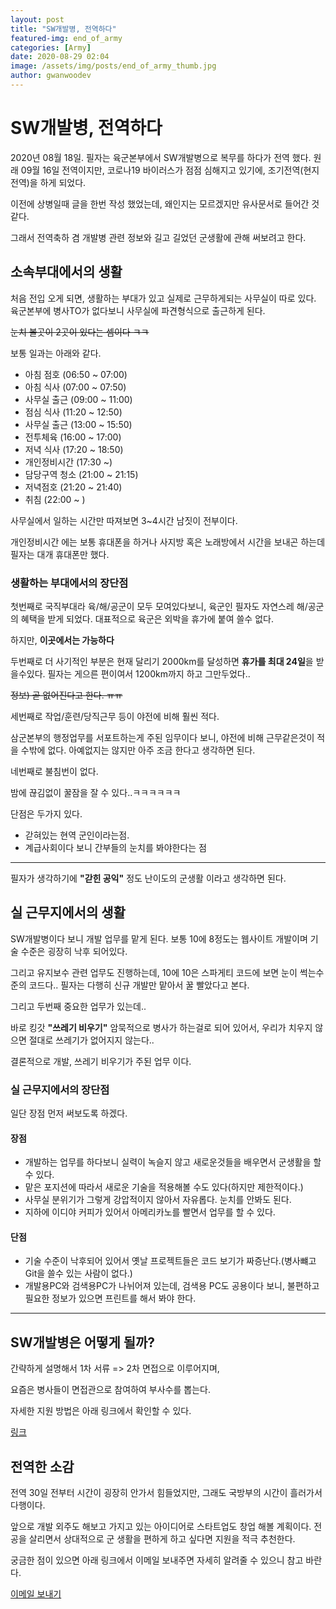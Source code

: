 ```yaml
---
layout: post
title: "SW개발병, 전역하다"
featured-img: end_of_army
categories: [Army]
date: 2020-08-29 02:04
image: /assets/img/posts/end_of_army_thumb.jpg
author: gwanwoodev
---
```


# SW개발병, 전역하다

2020년 08월 18일. 필자는 육군본부에서 SW개발병으로 복무를 하다가 전역 했다. 원래 09월 16일 전역이지만, 코로나19 바이러스가 점점 심해지고 있기에, 조기전역(현지전역)을 하게 되었다.

이전에 상병일때 글을 한번 작성 했었는데, 왜인지는 모르겠지만 유사문서로 들어간 것 같다.

그래서 전역축하 겸 개발병 관련 정보와 길고 길었던 군생활에 관해 써보려고 한다.

## 소속부대에서의 생활

처음 전입 오게 되면, 생활하는 부대가 있고 실제로 근무하게되는 사무실이 따로 있다.
육군본부에 병사TO가 없다보니 사무실에 파견형식으로 출근하게 된다.

<p style="text-decoration: line-through">눈치 볼곳이 2곳이 있다는 셈이다 ㅋㅋ</p>

보통 일과는 아래와 같다.

- 아침 점호 (06:50 ~ 07:00)
- 아침 식사 (07:00 ~ 07:50)
- 사무실 출근 (09:00 ~ 11:00)
- 점심 식사 (11:20 ~ 12:50)
- 사무실 출근 (13:00 ~ 15:50)
- 전투체육 (16:00 ~ 17:00)
- 저녁 식사 (17:20 ~ 18:50)
- 개인정비시간 (17:30 ~)
- 담당구역 청소 (21:00 ~ 21:15)
- 저녁점호 (21:20 ~ 21:40)
- 취침 (22:00 ~ )

사무실에서 일하는 시간만 따져보면 3~4시간 남짓이 전부이다.

개인정비시간 에는 보통 휴대폰을 하거나 사지방 혹은 노래방에서 시간을 보내곤 하는데 필자는 대개 휴대폰만 했다.

### 생활하는 부대에서의 장단점

첫번째로 국직부대라 육/해/공군이 모두 모여있다보니, 육군인 필자도 자연스레 해/공군의 혜택을 받게 되었다. 대표적으로 육군은 외박을 휴가에 붙여 쓸수 없다.

하지만, <b>이곳에서는 가능하다</b>

두번째로 더 사기적인 부분은 현재 달리기 2000km를 달성하면 <b>휴가를 최대 24일</b>을 받을수있다. 필자는 게으른 편이여서 1200km까지 하고 그만두었다..

<p style="text-decoration: line-through">정보) 곧 없어진다고 한다. ㅠㅠ</p>

세번째로 작업/훈련/당직근무 등이 야전에 비해 훨씬 적다.

삼군본부의 행정업무를 서포트하는게 주된 임무이다 보니, 야전에 비해 근무같은것이 적을 수밖에 없다. 아예없지는 않지만 아주 조금 한다고 생각하면 된다.

네번째로 불침번이 없다.

밤에 끊김없이 꿀잠을 잘 수 있다..ㅋㅋㅋㅋㅋㅋ

단점은 두가지 있다.

- 갇혀있는 현역 군인이라는점.
- 계급사회이다 보니 간부들의 눈치를 봐야한다는 점

---

필자가 생각하기에 <b>"갇힌 공익"</b> 정도 난이도의 군생활 이라고 생각하면 된다.

## 실 근무지에서의 생활

SW개발병이다 보니 개발 업무를 맡게 된다. 보통 10에 8정도는 웹사이트 개발이며 기술 수준은 굉장히 낙후 되어있다.

그리고 유지보수 관련 업무도 진행하는데, 10에 10은 스파게티 코드에 보면 눈이 썩는수준의 코드다.. 필자는 다행히 신규 개발만 맡아서 꿀 빨았다고 본다.

그리고 두번째 중요한 업무가 있는데..

바로 킹갓 <b>"쓰레기 비우기"</b> 암묵적으로 병사가 하는걸로 되어 있어서, 우리가 치우지 않으면 절대로 쓰레기가 없어지지 않는다..

결론적으로 개발, 쓰레기 비우기가 주된 업무 이다.

### 실 근무지에서의 장단점

일단 장점 먼저 써보도록 하겠다.

#### 장점

- 개발하는 업무를 하다보니 실력이 녹슬지 않고 새로운것들을 배우면서 군생활을 할 수 있다.
- 맡은 포지션에 따라서 새로운 기술을 적용해볼 수도 있다(하지만 제한적이다.)
- 사무실 분위기가 그렇게 강압적이지 않아서 자유롭다. 눈치를 안봐도 된다.
- 지하에 이디야 커피가 있어서 아메리카노를 빨면서 업무를 할 수 있다.

#### 단점

- 기술 수준이 낙후되어 있어서 옛날 프로젝트들은 코드 보기가 짜증난다.(병사뺴고 Git을 쓸수 있는 사람이 없다.)
- 개발용PC와 검색용PC가 나뉘어져 있는데, 검색용 PC도 공용이다 보니, 불편하고 필요한 정보가 있으면 프린트를 해서 봐야 한다.

---

## SW개발병은 어떻게 될까?

간략하게 설명해서 1차 서류 => 2차 면접으로 이루어지며,

요즘은 병사들이 면접관으로 참여하여 부사수를 뽑는다.

자세한 지원 방법은 아래 링크에서 확인할 수 있다.

[링크](https://gwanwoodev.github.io/sw-developer-soilder/)

## 전역한 소감

전역 30일 전부터 시간이 굉장히 안가서 힘들었지만, 그래도 국방부의 시간이 흘러가서 다행이다.

앞으로 개발 외주도 해보고 가지고 있는 아이디어로 스타트업도 창업 해볼 계획이다.
전공을 살리면서 상대적으로 군 생활을 편하게 하고 싶다면 지원을 적극 추천한다.

궁금한 점이 있으면 아래 링크에서 이메일 보내주면 자세히 알려줄 수 있으니 참고 바란다.

[이메일 보내기](https://gwanwoodev.github.io/contact/)
